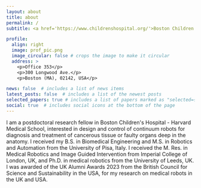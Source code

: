 ```yaml
---
layout: about
title: about
permalink: /
subtitle: <a href='https://www.childrenshospital.org/'>Boston Children's Hospital - Harvard Medical School </a>. 300 Longwood Ave., Boston (MA), USA.

profile:
  align: right
  image: prof_pic.png
  image_circular: false # crops the image to make it circular
  address: >
    <p>Office 353</p>
    <p>300 Longwood Ave.</p>
    <p>Boston (MA), 02142, USA</p>

news: false  # includes a list of news items
latest_posts: false  # includes a list of the newest posts
selected_papers: true # includes a list of papers marked as "selected={true}"
social: true  # includes social icons at the bottom of the page
---
```

I am a postdoctoral research fellow in Boston Children's Hospital - Harvard Medical School, interested in design and control of continuum robots for diagnosis and treatment of cancerous tissue or faulty organs deep in the anatomy. 
I received my B.S. in Biomedical Engineering and M.S. in Robotics and Automation from the University of Pisa, Italy. I received the M. Res. in Medical Robotics and Image Guided Intervention from Imperial College of London, UK, and Ph.D. in medical robotics from the University of Leeds, UK. I was awarded of the UK Alumni Awards 2023 from the British Council for Science and Sustainability in the USA, for my research on medical robots in the UK and USA.
